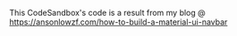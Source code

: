 This CodeSandbox's code is a result from my blog @ https://ansonlowzf.com/how-to-build-a-material-ui-navbar
